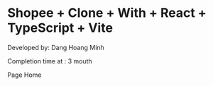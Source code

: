 # Shopee + Clone + With + React + TypeScript + Vite

Developed by: Dang Hoang Minh

Completion time at : 3 mouth



Page Home
